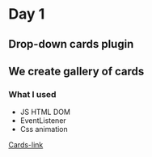 # Day 1 #

## Drop-down cards plugin ##
## We create gallery of cards ##

### What I used ###
* JS HTML DOM
* EventListener
* Css animation

[Cards-link](https://veroivska.github.io/5daysChallenge/01-cards-sources/)

